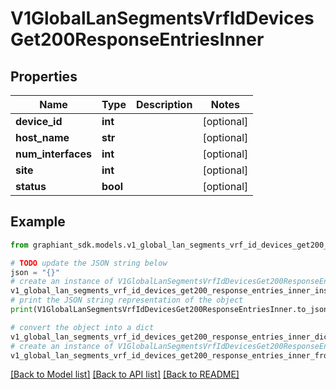 # V1GlobalLanSegmentsVrfIdDevicesGet200ResponseEntriesInner


## Properties

Name | Type | Description | Notes
------------ | ------------- | ------------- | -------------
**device_id** | **int** |  | [optional] 
**host_name** | **str** |  | [optional] 
**num_interfaces** | **int** |  | [optional] 
**site** | **int** |  | [optional] 
**status** | **bool** |  | [optional] 

## Example

```python
from graphiant_sdk.models.v1_global_lan_segments_vrf_id_devices_get200_response_entries_inner import V1GlobalLanSegmentsVrfIdDevicesGet200ResponseEntriesInner

# TODO update the JSON string below
json = "{}"
# create an instance of V1GlobalLanSegmentsVrfIdDevicesGet200ResponseEntriesInner from a JSON string
v1_global_lan_segments_vrf_id_devices_get200_response_entries_inner_instance = V1GlobalLanSegmentsVrfIdDevicesGet200ResponseEntriesInner.from_json(json)
# print the JSON string representation of the object
print(V1GlobalLanSegmentsVrfIdDevicesGet200ResponseEntriesInner.to_json())

# convert the object into a dict
v1_global_lan_segments_vrf_id_devices_get200_response_entries_inner_dict = v1_global_lan_segments_vrf_id_devices_get200_response_entries_inner_instance.to_dict()
# create an instance of V1GlobalLanSegmentsVrfIdDevicesGet200ResponseEntriesInner from a dict
v1_global_lan_segments_vrf_id_devices_get200_response_entries_inner_from_dict = V1GlobalLanSegmentsVrfIdDevicesGet200ResponseEntriesInner.from_dict(v1_global_lan_segments_vrf_id_devices_get200_response_entries_inner_dict)
```
[[Back to Model list]](../README.md#documentation-for-models) [[Back to API list]](../README.md#documentation-for-api-endpoints) [[Back to README]](../README.md)


